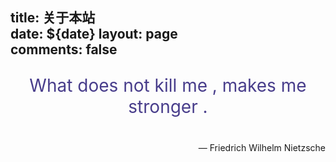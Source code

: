 title: 关于本站  
date: ${date}
layout: page  
comments: false  
---

<p align="center" style="font-size: 28px; color: darkslateblue;">What does not kill me , makes me stronger .</p>

<p align="right" style="margin-top:40px"> — Friedrich Wilhelm Nietzsche</p>
<br>
<br>
